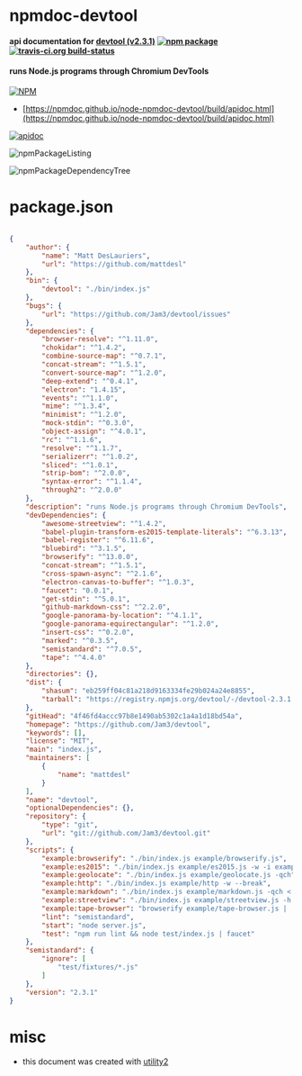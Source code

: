# npmdoc-devtool

#### api documentation for  [devtool (v2.3.1)](https://github.com/Jam3/devtool)  [![npm package](https://img.shields.io/npm/v/npmdoc-devtool.svg?style=flat-square)](https://www.npmjs.org/package/npmdoc-devtool) [![travis-ci.org build-status](https://api.travis-ci.org/npmdoc/node-npmdoc-devtool.svg)](https://travis-ci.org/npmdoc/node-npmdoc-devtool)

#### runs Node.js programs through Chromium DevTools

[![NPM](https://nodei.co/npm/devtool.png?downloads=true&downloadRank=true&stars=true)](https://www.npmjs.com/package/devtool)

- [https://npmdoc.github.io/node-npmdoc-devtool/build/apidoc.html](https://npmdoc.github.io/node-npmdoc-devtool/build/apidoc.html)

[![apidoc](https://npmdoc.github.io/node-npmdoc-devtool/build/screenCapture.buildCi.browser.%252Ftmp%252Fbuild%252Fapidoc.html.png)](https://npmdoc.github.io/node-npmdoc-devtool/build/apidoc.html)

![npmPackageListing](https://npmdoc.github.io/node-npmdoc-devtool/build/screenCapture.npmPackageListing.svg)

![npmPackageDependencyTree](https://npmdoc.github.io/node-npmdoc-devtool/build/screenCapture.npmPackageDependencyTree.svg)



# package.json

```json

{
    "author": {
        "name": "Matt DesLauriers",
        "url": "https://github.com/mattdesl"
    },
    "bin": {
        "devtool": "./bin/index.js"
    },
    "bugs": {
        "url": "https://github.com/Jam3/devtool/issues"
    },
    "dependencies": {
        "browser-resolve": "^1.11.0",
        "chokidar": "^1.4.2",
        "combine-source-map": "^0.7.1",
        "concat-stream": "^1.5.1",
        "convert-source-map": "^1.2.0",
        "deep-extend": "^0.4.1",
        "electron": "1.4.15",
        "events": "^1.1.0",
        "mime": "^1.3.4",
        "minimist": "^1.2.0",
        "mock-stdin": "^0.3.0",
        "object-assign": "^4.0.1",
        "rc": "^1.1.6",
        "resolve": "^1.1.7",
        "serializerr": "^1.0.2",
        "sliced": "^1.0.1",
        "strip-bom": "^2.0.0",
        "syntax-error": "^1.1.4",
        "through2": "^2.0.0"
    },
    "description": "runs Node.js programs through Chromium DevTools",
    "devDependencies": {
        "awesome-streetview": "^1.4.2",
        "babel-plugin-transform-es2015-template-literals": "^6.3.13",
        "babel-register": "^6.11.6",
        "bluebird": "^3.1.5",
        "browserify": "^13.0.0",
        "concat-stream": "^1.5.1",
        "cross-spawn-async": "^2.1.6",
        "electron-canvas-to-buffer": "^1.0.3",
        "faucet": "0.0.1",
        "get-stdin": "^5.0.1",
        "github-markdown-css": "^2.2.0",
        "google-panorama-by-location": "^4.1.1",
        "google-panorama-equirectangular": "^1.2.0",
        "insert-css": "^0.2.0",
        "marked": "^0.3.5",
        "semistandard": "^7.0.5",
        "tape": "^4.4.0"
    },
    "directories": {},
    "dist": {
        "shasum": "eb259ff04c81a218d9163334fe29b024a24e8855",
        "tarball": "https://registry.npmjs.org/devtool/-/devtool-2.3.1.tgz"
    },
    "gitHead": "4f46fd4accc97b8e1490ab5302c1a4a1d18bd54a",
    "homepage": "https://github.com/Jam3/devtool",
    "keywords": [],
    "license": "MIT",
    "main": "index.js",
    "maintainers": [
        {
            "name": "mattdesl"
        }
    ],
    "name": "devtool",
    "optionalDependencies": {},
    "repository": {
        "type": "git",
        "url": "git://github.com/Jam3/devtool.git"
    },
    "scripts": {
        "example:browserify": "./bin/index.js example/browserify.js",
        "example:es2015": "./bin/index.js example/es2015.js -w -i example/es2015.html",
        "example:geolocate": "./bin/index.js example/geolocate.js -qch",
        "example:http": "./bin/index.js example/http -w --break",
        "example:markdown": "./bin/index.js example/markdown.js -qch < README.md > example/markdown.png",
        "example:streetview": "./bin/index.js example/streetview.js -h -i example/streetview.html -q --bf > example/streetview.png",
        "example:tape-browser": "browserify example/tape-browser.js | ./bin/index.js -c -t 1000 | faucet",
        "lint": "semistandard",
        "start": "node server.js",
        "test": "npm run lint && node test/index.js | faucet"
    },
    "semistandard": {
        "ignore": [
            "test/fixtures/*.js"
        ]
    },
    "version": "2.3.1"
}
```



# misc
- this document was created with [utility2](https://github.com/kaizhu256/node-utility2)
